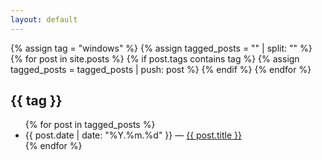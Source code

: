 ```yaml
---
layout: default
---
```


{% assign tag = "windows" %}
{% assign tagged_posts = "" | split: "" %}
{% for post in site.posts %}
  {% if post.tags contains tag %}
    {% assign tagged_posts = tagged_posts | push: post %}
  {% endif %}
{% endfor %}


<h2>{{ tag }}</h2>

<ul class="posts">
{% for post in tagged_posts %}
    <li><span>{{ post.date | date: "%Y.%m.%d" }}</span> — <a href="{{ post.url }}">{{ post.title }}</a></li>
{% endfor %}
</ul>

